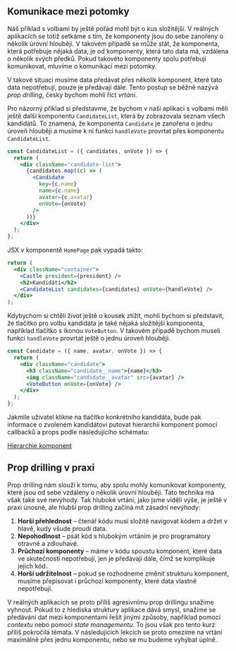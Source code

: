 ## Komunikace mezi potomky

Náš příklad s volbami by ještě pořád mohl být o kus složitější. V reálných aplikacích se totiž setkáme s tím, že komponenty jsou do sebe zanořeny o několik úrovní hlouběji. V takovém případě se může stát, že komponenta, která potřebuje nějaká data, je od komponenty, která tato data má, vzdálena o několik svých předků. Pokud takovéto komponenty spolu potřebují komunikovat, mluvíme o komunikaci mezi potomky.

V takové situaci musíme data předávat přes několik komponent, které tato data nepotřebují, pouze je předávají dále. Tento postup se běžně nazývá _prop drilling_, česky bychom mohli říct _vrtání_.

Pro názorný příklad si představme, že bychom v naší aplikaci s volbami měli ještě další komponentu `CandidateList`, která by zobrazovala seznam všech kandidátů. To znamená, že komponenta `Candidate` je zanořena o jednu úroveň hlouběji a musíme k ní funkci `handleVote` provrtat přes komponentu `CandidateList`.

```jsx
const CandidateList = ({ candidates, onVote }) => {
  return (
    <div className="candidate-list">
      {candidates.map((c) => (
        <Candidate
          key={c.name}
          name={c.name}
          avatar={c.avatar}
          onVote={onVote}
        />
      ))}
    </div>
  );
};
```

JSX v komponentě `HomePage` pak vypadá takto:

```jsx
return (
  <div className="container">
    <Castle president={president} />
    <h2>Kandidátí</h2>
    <CandidateList candidates={candidates} onVote={handleVote} />
  </div>
);
```

Kdybychom si chtěli život ještě o kousek ztížit, mohli bychom si představit, že tlačítko pro volbu kandidáta je také nějaká složitější komponenta, například tlačítko s ikonou `VoteButton`. V takovém případě bychom museli funkci `handleVote` provrtat ještě o jednu úroveň hlouběji.

```jsx
const Candidate = ({ name, avatar, onVote }) => {
  return (
    <div className="candidate">
      <h3 className="candidate__name">{name}</h3>
      <img className="candidate__avatar" src={avatar} />
      <VoteButton onVote={onVote} />
    </div>
  );
};
```

Jakmile uživatel klikne na tlačítko konkrétního kandidáta, bude pak informace o zvoleném kandidátovi putovat hierarchií komponent pomocí callbacků a props podle následujícího schématu:

<!--
Zdrojový kód obrázku:

https://kroki.io/plantuml/svg/eNp1UbFOwzAQ3f0VN7ZDfiBCqCILSAxISAxsTny0bhyfFF86pKrEPzAyMTL0F1gCP8KXcLVwQ1qx2H6ne_fuPS8C65a7xikq11gxXFODd3qJCd-jkwtNob2xRjPCVgFUCamd8iRFh08MORTD3sH38wv0zeer19BT2eoe_bCHfkNOHu8rgjqyhzfWSeU4_dYGnioEAVkmB_kHioKnnNjvdYNy6Y0WQ_9RDuiqYyYfOU6X6MbewtmqToZau1wdHD2altbQybaOAttorna29h2Lqe7rw4qiZKRUSk7GXZ7HlsM2nNZ2I-ciy6Yh5L_Lz45BzNU0pQnlvP3G_CHE5tF9ntzO5mqB3sj__wB2-bh0

-->

<!--
::fig{src=assets/hierarchie-komponent.svg}
TODO Hotfix: přímý odkaz na obrázek
-->

[Hierarchie komponent](https://kroki.io/plantuml/svg/eNp1UbFOwzAQ3f0VN7ZDfiBCqCILSAxISAxsTny0bhyfFF86pKrEPzAyMTL0F1gCP8KXcLVwQ1qx2H6ne_fuPS8C65a7xikq11gxXFODd3qJCd-jkwtNob2xRjPCVgFUCamd8iRFh08MORTD3sH38wv0zeer19BT2eoe_bCHfkNOHu8rgjqyhzfWSeU4_dYGnioEAVkmB_kHioKnnNjvdYNy6Y0WQ_9RDuiqYyYfOU6X6MbewtmqToZau1wdHD2altbQybaOAttorna29h2Lqe7rw4qiZKRUSk7GXZ7HlsM2nNZ2I-ciy6Yh5L_Lz45BzNU0pQnlvP3G_CHE5tF9ntzO5mqB3sj__wB2-bh0)

## Prop drilling v praxi

Prop drilling nám slouží k tomu, aby spolu mohly komunikovat komponenty, které jsou od sebe vzdáleny o několik úrovní hlouběji. Tato technika má však také své nevýhody. Tak hluboké vrtání, jako jsme viděli výše, je ještě v praxi únosné, ale hlubší prop drilling začíná mít zásadní nevýhody:

1. **Horší přehlednost** – čtenář kódu musí složitě navigovat kódem a držet v hlavě, kudy všude proudí data.
1. **Nepohodlnost** – psát kód s hlubokým vrtáním je pro programátory otravné a zdlouhavé.
1. **Průchozí komponenty** – máme v kódu spoustu komponent, které data ve skutečnosti nepotřebují, jen je předávají dále, čímž se komplikuje jejich kód.
1. **Horší udržitelnost** – pokud se rozhodneme změnit strukturu komponent, musíme přepisovat i průchozí komponenty, které data vlastně nepotřebují.

V reálných aplikacích se proto příliš agresivnímu prop drillingu snažíme vyhnout. Pokud to z hlediska struktury aplikace dává smysl, snažíme se předávání dat mezi komponentami řešit jinými způsoby, například pomocí _contextu_ nebo pomocí _state managementu_. To jsou však pro tento kurz příliš pokročilá témata. V následujících lekcích se proto omezíme na vrtání maximálně přes jednu komponentu, nebo se mu budeme vyhýbat úplně.

